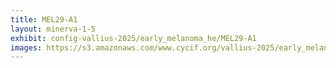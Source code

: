 ```yaml
---
title: MEL29-A1
layout: minerva-1-5
exhibit: config-vallius-2025/early_melanoma_he/MEL29-A1
images: https://s3.amazonaws.com/www.cycif.org/vallius-2025/early_melanoma_he/MEL29-A1
---
```


